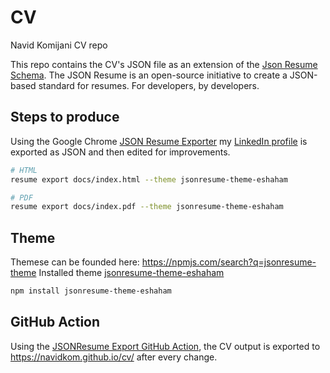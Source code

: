 # CV
Navid Komijani CV repo

This repo contains the CV's JSON file as an extension of the [Json Resume Schema](https://jsonresume.org/).
The JSON Resume is an open-source initiative to create a JSON-based standard for resumes. For developers, by developers.

## Steps to produce
Using the Google Chrome [JSON Resume Exporter](https://chromewebstore.google.com/detail/json-resume-exporter/caobgmmcpklomkcckaenhjlokpmfbdec) my [LinkedIn profile](https://www.linkedin.com/in/navid-komijani/) is exported as JSON and then edited for improvements.
```bash
# HTML
resume export docs/index.html --theme jsonresume-theme-eshaham

# PDF
resume export docs/index.pdf --theme jsonresume-theme-eshaham
```

## Theme
Themese can be founded here: https://npmjs.com/search?q=jsonresume-theme
Installed theme [jsonresume-theme-eshaham](https://www.npmjs.com/package/jsonresume-theme-eshaham)
```bash
npm install jsonresume-theme-eshaham
```

## GitHub Action
Using the [JSONResume Export GitHub Action](https://github.com/marketplace/actions/jsonresume-export), the CV output is exported to https://navidkom.github.io/cv/ after every change.
